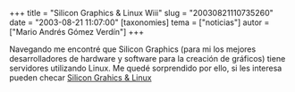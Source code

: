 +++
title = "Silicon Graphics &amp; Linux Wiii"
slug = "20030821110735260"
date = "2003-08-21 11:07:00"
[taxonomies]
tema = ["noticias"]
autor = ["Mario Andrés Gómez Verdín"]
+++

Navegando me encontré que Silicon Graphics (para mi los mejores
desarrolladores de hardware y software para la creación de gráficos)
tiene servidores utilizando Linux. Me quedé sorprendido por ello, si les
interesa pueden checar [Silicon Grahics &
Linux](http://www.silicongraphics.com/services/professional/solutions/hpc/linux.html)

